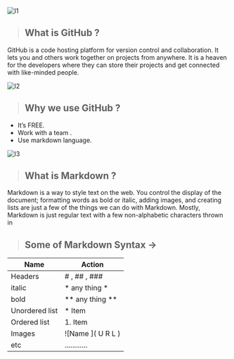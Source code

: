 
![I1](https://connectnigeria.com/articles/wp-content/uploads/2018/11/GitHub-2.png)

> ## What is GitHub ?

GitHub is a code hosting platform for version control and collaboration. It lets you and others work together on projects from anywhere.
It is a heaven for the developers where they can store their projects and get connected with like-minded people. 

![I2](https://blog.web-apps.tech/content/images/2019/08/github.jpg)
> ## Why we use GitHub ?


- It’s FREE.
- Work with a team .
- Use markdown language.
 
 ![I3](https://www.markdownguide.org/assets/images/markdown-guide-og.jpg)
> ## What is Markdown ?

Markdown is a way to style text on the web. You control the display of the document; formatting words as bold or italic, adding images, and creating lists are just a few of the things we can do with Markdown. Mostly, Markdown is just regular text with a few non-alphabetic characters thrown in

> ## Some of Markdown Syntax  ->

Name | Action
------------ | -------------
Headers | # , ## , ###
italic | * any thing * 
bold | ** any thing  **
Unordered list | * Item 
Ordered list | 1. Item
Images | ![Name ]( U R L )
etc | ............ 
